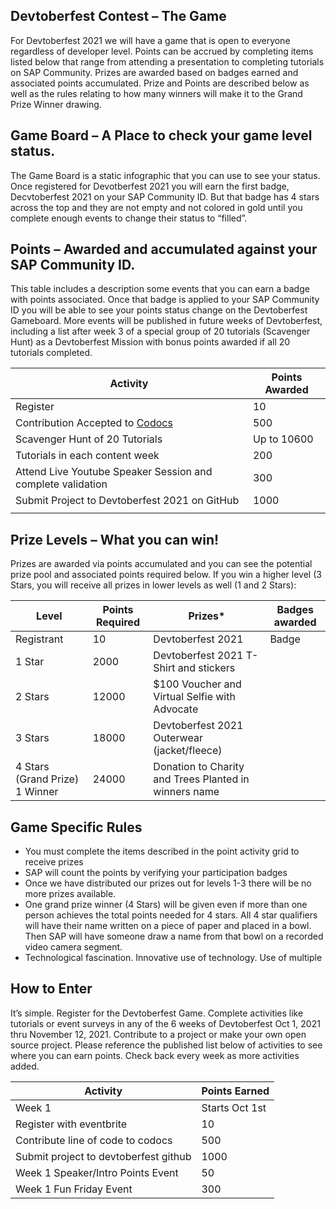 ## Devtoberfest Contest – The Game
For Devtoberfest 2021 we will have a game that is open to everyone regardless of developer level.  Points can be accrued by completing items listed below that range from attending a presentation to completing tutorials on SAP Community. Prizes are awarded based on badges earned and associated points accumulated.  Prize and Points are described below as well as the rules relating to how many winners will make it to the Grand Prize Winner drawing.

## Game Board – A Place to check your game level status.
The Game Board is a static infographic that you can use to see your status.  Once registered for Devotberfest 2021 you will earn the first badge, Decvtoberfest 2021 on your SAP Community ID. But that badge has 4 stars across the top and they are not empty and not colored in gold until you complete enough events to change their status to “filled”.  

## Points – Awarded and accumulated against your SAP Community ID.
This table includes a description some events that you can earn a badge with points associated.  Once that badge is applied to your SAP Community ID you will be able to see your points status change on the Devtoberfest Gameboard.  More events will be published in future weeks of Devtoberfest, including a list after week 3 of a special group of 20 tutorials (Scavenger Hunt) as a Devtoberfest Mission with bonus points awarded if all 20 tutorials completed.


| Activity	| Points Awarded |
|---|---|
| Register	| 10 |
|Contribution Accepted to [Codocs](https://blogs.sap.com/2021/05/20/introducing-the-open-documentation-initiative/) |	500 |
|Scavenger Hunt of 20 Tutorials |	Up to 10600 |
|Tutorials in each content week	| 200 |
|Attend Live Youtube Speaker Session and complete validation | 300 |
|Submit Project to Devtoberfest 2021 on GitHub	| 1000 |
| | |	

## Prize Levels – What you can win!
Prizes are awarded via points accumulated and you can see the potential prize pool and associated points required below.  If you win a higher level (3 Stars, you will receive all prizes in lower levels as well (1 and 2 Stars):

| Level	| Points Required	| Prizes*	| Badges awarded |
|---|---|---|---|
|Registrant	| 10	| Devtoberfest 2021 | Badge	| Devtoberfest 2021 |
|1 Star	| 2000	| Devtoberfest 2021 T-Shirt and stickers |	
|2 Stars | 12000 | $100 Voucher and Virtual Selfie with Advocate |	
|3 Stars | 18000| Devtoberfest 2021 Outerwear  (jacket/fleece) |
|4 Stars (Grand Prize) 1 Winner	| 24000 |	Donation to Charity and Trees Planted in winners name |



## Game Specific Rules
* You must complete the items described in the point activity grid to receive prizes
* SAP will count the points by verifying your participation badges
* Once we have distributed our prizes out for levels 1-3 there will be no more prizes available.
* One grand prize winner (4 Stars) will be given even if more than one person achieves the total points needed for 4 stars.  All 4 star qualifiers will have their name written on a piece of paper and placed in a bowl. Then SAP will have someone draw a name from that bowl on a recorded video camera segment.
* Technological fascination. Innovative use of technology. Use of multiple 

## How to Enter
It’s simple.  Register for the Devtoberfest Game.  Complete activities like tutorials or event surveys in any of the 6 weeks of Devtoberfest Oct 1, 2021 thru November 12, 2021.  Contribute to a project or make your own open source project.  Please reference the published list below of activities to see where you can earn points.  Check back every week as more activities added.  

|Activity | Points Earned |
|---|---|
|Week 1 |Starts Oct 1st|
|Register with eventbrite |	10 |
|Contribute line of code to codocs |	500 |
|Submit project to devtoberfest github	| 1000 |
|Week 1 Speaker/Intro Points Event	| 50 |
|Week 1 Fun Friday Event |	300 |
